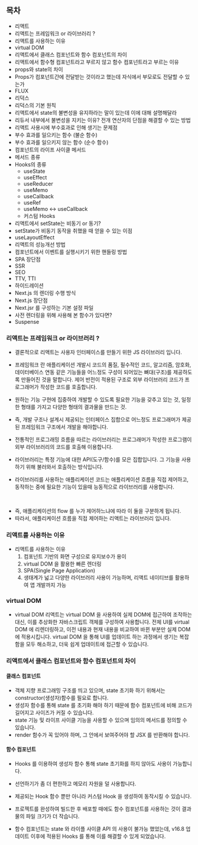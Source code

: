 ## 목차

- 리액트
- 리액트는 프레임워크 or 라이브러리 ?
- 리액트를 사용하는 이유
- virtual DOM
- 리액트에서 클래스 컴포넌트와 함수 컴포넌트의 차이
- 리액트에서 함수형 컴포넌트라고 부르지 않고 함수 컴포넌트라고 부르는 이유
- props와 state의 차이
- Props가 컴포넌트간에 전달받는 것이라고 했는데 자식에서 부모로도 전달할 수 있는가
- FLUX
- 리덕스
- 리덕스의 기본 원칙
- 리액트에서 state의 불변성을 유지하라는 말이 있는데 이에 대해 설명해달라
- 리듀서 내부에서 불변성을 지키는 이유? 전개 연산자의 단점을 해결할 수 있는 방법
- 리액트 사용시에 부수효과로 인해 생기는 문제점
- 부수 효과를 일으키는 함수 (불순 함수)
- 부수 효과를 일으키지 않는 함수 (순수 함수)
- 컴포넌트의 라이프 사이클 메서드
- 메서드 종류
- Hooks의 종류
  - useState
  - useEffect
  - useReducer
  - useMemo
  - useCallback
  - useRef
  - useMemo ↔️ useCallback
  - 커스텀 Hooks
- 리액트에서 setState는 비동기 or 동기?
- setState가 비동기 동작을 취했을 때 얻을 수 있는 이점
- useLayoutEffect
- 리액트의 성능개선 방법
- 컴포넌트에서 이벤트를 실행시키기 위한 핸들링 방법
- SPA 장단점
- SSR
- SEO
- TTV, TTI
- 하이드레이션
- Next.js 의 렌더링 수행 방식
- Next.js 장단점
- Next.jsr 를 구성하는 기본 설정 파일
- 사전 렌더링을 위해 사용해 본 함수가 있다면?
- Suspense

### 리액트는 프레임워크 or 라이브러리 ?

- 결론적으로 리액트는 사용자 인터페이스를 만들기 위한 JS 라이브러리 입니다.

- 프레임워크 란 애플리케이션 개발시 코드의 품질, 필수적인 코드, 알고리즘, 암호화, 데이터베이스 연동 같은 기능들을 어느정도 구성이 되어있는 뼈대(구조)를 제공하도록 만들어진 것을 말합니다. 제어 반전이 적용된 구조로 외부 라이브러리 코드가 프로그래머가 작성한 코드를 호출합니다.
- 원하는 기능 구현에 집중하여 개발할 수 있도록 필요한 기능을 갖추고 있는 것, 일정한 형태를 가지고 다양한 형태의 결과물을 만드는 것.
- 즉, 개발 구조나 설계시 제공되는 인터페이스 집합으로 어느정도 프로그래머가 제공된 프레임워크 구조에서 개발을 해야합니다.
  <br>

- 전통적인 프로그래밍 흐름을 따르는 라이브러리는 프로그래머가 작성한 프로그램이 외부 라이브러리의 코드를 호출해 이용합니다.
- 라이브러리는 특정 기능에 대한 API(도구/함수)를 모은 집합입니다. 그 기능을 사용하기 위해 불러와서 호출하는 방식입니다.
- 라이브러리를 사용하는 애플리케이션 코드는 애플리케이션 흐름을 직접 제어하고, 동작하는 중에 필요한 기능이 있을때 능동적으로 라이브러리를 사용합니다.

<br>

- 즉, 애플리케이션의 flow 를 누가 제어하느냐에 따라 이 둘을 구분하게 됩니다.
- 따라서, 애플리케이션 흐름을 직접 제어하는 리액트는 라이브러리 입니다.

### 리액트를 사용하는 이유

- 리액트를 사용하는 이유
  1. 컴포넌트 기반의 화면 구성으로 유지보수가 용이
  2. virtual DOM 을 활용한 빠른 렌더링
  3. SPA(Single Page Application)
  4. 생태계가 넓고 다양한 라이브러리 사용이 가능하며, 리액트 네이티브를 활용하여 앱 개발까지 가능

### virtual DOM

- virtual DOM
  리액트는 virtual DOM 을 사용하여 실제 DOM에 접근하여 조작하는 대신, 이를 추상화한 자바스크립트 객체를 구성하여 사용합니다. 전체 UI를 virtual DOM 에 리렌더링하고, 이전 내용과 현재 내용을 비교하여 바뀐 부분만 실제 DOM에 적용시킵니다. virtual DOM 을 통해 UI를 업데이트 하는 과정에서 생기는 복잡함을 모두 해소하고, 더욱 쉽게 업데이트에 접근할 수 있습니다.

### 리액트에서 클래스 컴포넌트와 함수 컴포넌트의 차이

#### 클래스 컴포넌트

- 객체 지향 프로그래밍 구조를 띄고 있으며, state 초기화 하기 위해서는 constructor(생성자)함수를 필요로 합니다.
- 생성자 함수를 통해 state 를 초기화 해야 하기 때문에 함수 컴포넌트에 비해 코드가 길어지고 사이즈가 커질 수 있습니다.
- state 기능 및 라이프 사이클 기능을 사용할 수 있으며 임의의 메서드를 정의할 수 있습니다.
- render 함수가 꼭 있어야 하며, 그 안에서 보여주어야 할 JSX 를 반환해야 합니다.

#### 함수 컴포넌트

- Hooks 를 이용하여 생성자 함수 통해 state 초기화를 하지 않아도 사용이 가능합니다.
- 선언하기가 좀 더 편한하고 메모리 자원을 덜 사용합니다.
- 제공되는 Hook 함수 뿐만 아니라 커스텀 Hook 을 생성하여 동작시킬 수 있습니다.
- 프로젝트를 완성하여 빌드한 후 배포할 때에도 함수 컴포넌트를 사용하는 것이 결과물의 파일 크기가 더 작습니다.

- 함수 컴포넌트는 state 와 라이플 사이클 API 의 사용이 불가능 했었는데, v16.8 업데이트 이후에 적용된 Hooks 를 통해 이를 해결할 수 있게 되었습니다.
